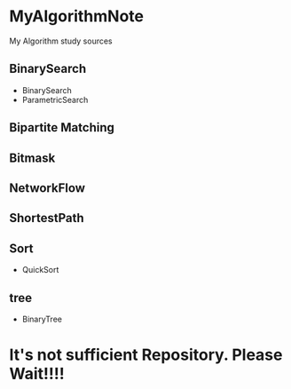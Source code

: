 # MyAlgorithmNote

My Algorithm study sources

## BinarySearch
 * BinarySearch
 * ParametricSearch
 
## Bipartite Matching

## Bitmask

## NetworkFlow

## ShortestPath

## Sort
* QuickSort

## tree
* BinaryTree


# It's not sufficient Repository. Please Wait!!!!
